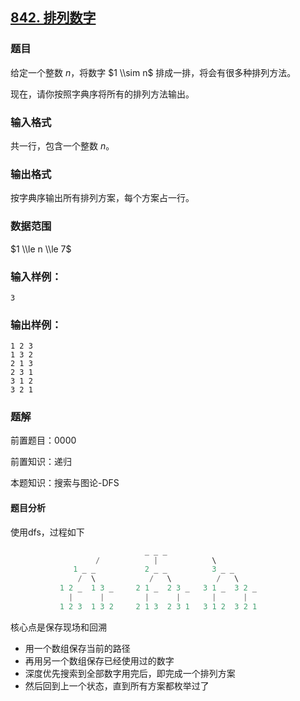 ## [842\. 排列数字](https://www.acwing.com/problem/content/844/)

### 题目

给定一个整数 $n$，将数字 $1 \\sim n$ 排成一排，将会有很多种排列方法。

现在，请你按照字典序将所有的排列方法输出。

### 输入格式

共一行，包含一个整数 $n$。

### 输出格式

按字典序输出所有排列方案，每个方案占一行。

### 数据范围

$1 \\le n \\le 7$

### 输入样例：

```
3
```

### 输出样例：

```
1 2 3
1 3 2
2 1 3
2 3 1
3 1 2
3 2 1
```

### 题解

前置题目：0000

前置知识：递归

本题知识：搜索与图论-DFS

#### 题目分析

使用dfs，过程如下

```c
                              _ _ _
                   /            |            \
              1 _ _           2 _ _          3 _ _
               /  \            /   \          /   \
           1 2 _  1 3 _     2 1 _  2 3 _   3 1 _  3 2 _
             |      |         |      |       |      |
           1 2 3  1 3 2     2 1 3  2 3 1   3 1 2  3 2 1
```

核心点是保存现场和回溯

* 用一个数组保存当前的路径
* 再用另一个数组保存已经使用过的数字
* 深度优先搜索到全部数字用完后，即完成一个排列方案
* 然后回到上一个状态，直到所有方案都枚举过了